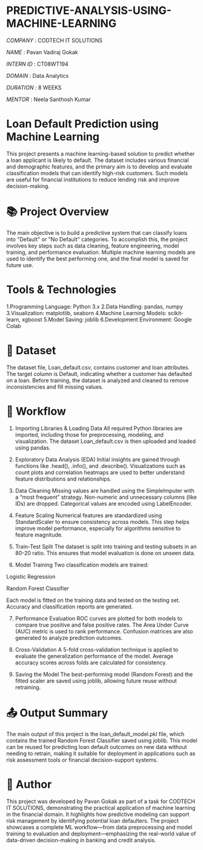 # PREDICTIVE-ANALYSIS-USING-MACHINE-LEARNING

*COMPANY* : CODTECH IT SOLUTIONS

*NAME* : Pavan Vadiraj Gokak

*INTERN ID* : CT08WT194

*DOMAIN* : Data Analytics

*DURATION* : 8 WEEKS

*MENTOR* : Neela Santhosh Kumar 

# Loan Default Prediction using Machine Learning

This project presents a machine learning-based solution to predict whether a loan applicant is likely to default. The dataset includes various financial and demographic features, and the primary aim is to develop and evaluate classification models that can identify high-risk customers. Such models are useful for financial institutions to reduce lending risk and improve decision-making.

# 📚 Project Overview

The main objective is to build a predictive system that can classify loans into "Default" or "No Default" categories. To accomplish this, the project involves key steps such as data cleaning, feature engineering, model training, and performance evaluation. Multiple machine learning models are used to identify the best performing one, and the final model is saved for future use.

# Tools & Technologies

1.Programming Language: Python 3.x
2.Data Handling: pandas, numpy
3.Visualization: matplotlib, seaborn
4.Machine Learning Models: scikit-learn, xgboost
5.Model Saving: joblib
6.Development Environment: Google Colab

# 📁 Dataset
The dataset file, Loan_default.csv, contains customer and loan attributes. The target column is Default, indicating whether a customer has defaulted on a loan. Before training, the dataset is analyzed and cleaned to remove inconsistencies and fill missing values.

# 🔁 Workflow
1. Importing Libraries & Loading Data
All required Python libraries are imported, including those for preprocessing, modeling, and visualization. The dataset Loan_default.csv is then uploaded and loaded using pandas.

2. Exploratory Data Analysis (EDA)
Initial insights are gained through functions like .head(), .info(), and .describe(). Visualizations such as count plots and correlation heatmaps are used to better understand feature distributions and relationships.

3. Data Cleaning
Missing values are handled using the SimpleImputer with a “most frequent” strategy. Non-numeric and unnecessary columns (like IDs) are dropped. Categorical values are encoded using LabelEncoder.

4. Feature Scaling
Numerical features are standardized using StandardScaler to ensure consistency across models. This step helps improve model performance, especially for algorithms sensitive to feature magnitude.

5. Train-Test Split
The dataset is split into training and testing subsets in an 80-20 ratio. This ensures that model evaluation is done on unseen data.

6. Model Training
Two classification models are trained:

Logistic Regression

Random Forest Classifier

Each model is fitted on the training data and tested on the testing set. Accuracy and classification reports are generated.

7. Performance Evaluation
ROC curves are plotted for both models to compare true positive and false positive rates. The Area Under Curve (AUC) metric is used to rank performance. Confusion matrices are also generated to analyze prediction outcomes.

8. Cross-Validation
A 5-fold cross-validation technique is applied to evaluate the generalization performance of the model. Average accuracy scores across folds are calculated for consistency.

9. Saving the Model
The best-performing model (Random Forest) and the fitted scaler are saved using joblib, allowing future reuse without retraining.

# 📤 Output Summary
The main output of this project is the loan_default_model.pkl file, which contains the trained Random Forest Classifier saved using joblib. This model can be reused for predicting loan default outcomes on new data without needing to retrain, making it suitable for deployment in applications such as risk assessment tools or financial decision-support systems.

# 👤 Author
This project was developed by Pavan Gokak as part of a task for CODTECH IT SOLUTIONS, demonstrating the practical application of machine learning in the financial domain. It highlights how predictive modeling can support risk management by identifying potential loan defaulters. The project showcases a complete ML workflow—from data preprocessing and model training to evaluation and deployment—emphasizing the real-world value of data-driven decision-making in banking and credit analysis.
